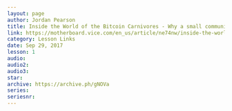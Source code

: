 ```yaml
---
layout: page
author: Jordan Pearson
title: Inside the World of the Bitcoin Carnivores - Why a small community of Bitcoin users is eating meat exclusively
link: https://motherboard.vice.com/en_us/article/ne74nw/inside-the-world-of-the-bitcoin-carnivores
category: Lesson Links
date: Sep 29, 2017
lesson: 1
audio: 
audio2: 
audio3: 
star: 
archive: https://archive.ph/gNOVa
series: 
seriesnr: 
---
```

